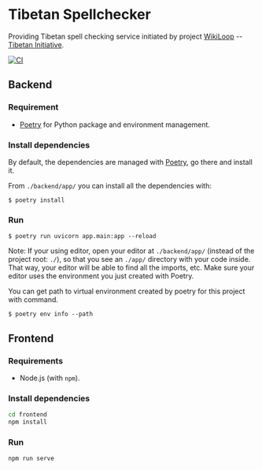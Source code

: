 # Tibetan Spellchecker
Providing Tibetan spell checking service initiated by project [WikiLoop](https://meta.wikimedia.org/wiki/WikiLoop) -- [Tibetan Initiative](https://meta.wikimedia.org/wiki/WikiLoop/TibetanInitiative).

[![CI](https://github.com/10zinten/tibetan-spellchecker/actions/workflows/CI.yml/badge.svg)](https://github.com/10zinten/tibetan-spellchecker/actions/workflows/CI.yml)

## Backend
### Requirement
* [Poetry](https://python-poetry.org/) for Python package and environment management.

### Install dependencies
By default, the dependencies are managed with [Poetry](https://python-poetry.org/), go there and install it.

From `./backend/app/` you can install all the dependencies with:

```console
$ poetry install
```

### Run
```console
$ poetry run uvicorn app.main:app --reload
```

Note: If your using editor, open your editor at `./backend/app/` (instead of the project root: `./`), so that you see an `./app/` directory with your code inside. That way, your editor will be able to find all the imports, etc. Make sure your editor uses the environment you just created with Poetry.

You can get path to virtual environment created by poetry for this project with command.
```console
$ poetry env info --path
```

## Frontend
### Requirements

* Node.js (with `npm`).

### Install dependencies
```bash
cd frontend
npm install
```

### Run
```bash
npm run serve
```

